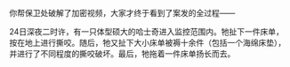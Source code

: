 你帮保卫处破解了加密视频，大家才终于看到了案发的全过程——

24日深夜二时许，有一只体型硕大的哈士奇进入监控范围内。牠扯下一件床单，按在地上进行撕咬。随后，牠又扯下大小床单被褥十余件（包括一个海绵床垫），并进行了不同程度的撕咬破坏。最后，牠拖着一件床单扬长而去。